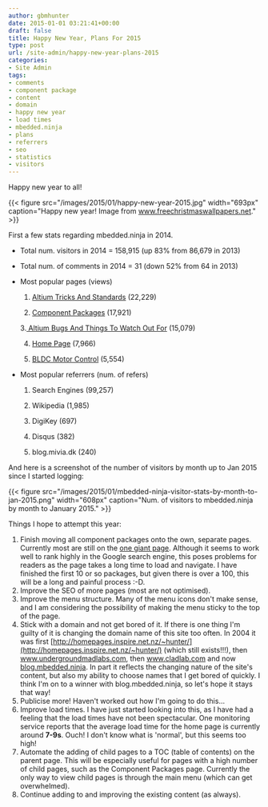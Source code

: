 ```yaml
---
author: gbmhunter
date: 2015-01-01 03:21:41+00:00
draft: false
title: Happy New Year, Plans For 2015
type: post
url: /site-admin/happy-new-year-plans-2015
categories:
- Site Admin
tags:
- comments
- component package
- content
- domain
- happy new year
- load times
- mbedded.ninja
- plans
- referrers
- seo
- statistics
- visitors
---
```


Happy new year to all!

{{< figure src="/images/2015/01/happy-new-year-2015.jpg" width="693px" caption="Happy new year! Image from www.freechristmaswallpapers.net."  >}}

First a few stats regarding mbedded.ninja in 2014.

* Total num. visitors in 2014 = 158,915 (up 83% from 86,679 in 2013)
* Total num. of comments in 2014 = 31 (down 52% from 64 in 2013)
* Most popular pages (views)  

	1. [Altium Tricks And Standards](/electronics/general/altium/altium-tricks-and-standards) (22,229)  

	2. [Component Packages](/pcb-design/component-packages) (17,921)  

	3.[ Altium Bugs And Things To Watch Out For](/electronics/general/altium/altium-bugs-and-things-to-watch-out-for) (15,079)  

	4. [Home Page](/) (7,966)  

	5. [BLDC Motor Control](/electronics/circuit-design/bldc-motor-control) (5,554)

* Most popular referrers (num. of refers)  

	1. Search Engines (99,257)  

	2. Wikipedia (1,985)  

	3. DigiKey (697)  

	4. Disqus (382)  

	5. blog.mivia.dk (240)

And here is a screenshot of the number of visitors by month up to Jan 2015 since I started logging:

{{< figure src="/images/2015/01/mbedded-ninja-visitor-stats-by-month-to-jan-2015.png" width="608px" caption="Num. of visitors to mbedded.ninja by month to January 2015."  >}}

Things I hope to attempt this year:

1. Finish moving all component packages onto the own, separate pages. Currently most are still on the [one giant page](/pcb-design/component-packages). Although it seems to work well to rank highly in the Google search engine, this poses problems for readers as the page takes a long time to load and navigate. I have finished the first 10 or so packages, but given there is over a 100, this will be a long and painful process :-D.
2. Improve the SEO of more pages (most are not optimised).
3. Improve the menu structure. Many of the menu icons don't make sense, and I am considering the possibility of making the menu sticky to the top of the page.
4. Stick with a domain and not get bored of it. If there is one thing I'm guilty of it is changing the domain name of this site too often. In 2004 it was first [http://homepages.inspire.net.nz/~hunter/](http://homepages.inspire.net.nz/~hunter/) (which still exists!!!), then www.undergroundmadlabs.com, then www.cladlab.com and now [blog.mbedded.ninja](/). In part it reflects the changing nature of the site's content, but also my ability to choose names that I get bored of quickly. I think I'm on to a winner with blog.mbedded.ninja, so let's hope it stays that way!
5. Publicise more! Haven't worked out how I'm going to do this...
6. Improve load times. I have just started looking into this, as I have had a feeling that the load times have not been spectacular. One monitoring service reports that the average load time for the home page is currently around **7-9s**. Ouch! I don't know what is 'normal', but this seems too high!
7. Automate the adding of child pages to a TOC (table of contents) on the parent page. This will be especially useful for pages with a high number of child pages, such as the Component Packages page. Currently the only way to view child pages is through the main menu (which can get overwhelmed).
8. Continue adding to and improving the existing content (as always).

